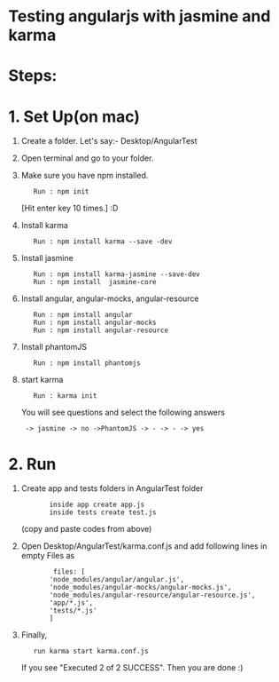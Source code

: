 # Testing angularjs with jasmine and karma

# Steps:

# 1. Set Up(on mac)

1. Create a folder. Let's say:- Desktop/AngularTest
2. Open terminal and go to your folder.
3. Make sure you have npm installed.

          Run : npm init
          
     [Hit enter key 10 times.] :D
4. Install karma
    
          Run : npm install karma --save -dev

5. Install jasmine

          Run : npm install karma-jasmine --save-dev
          Run : npm install  jasmine-core
      
6. Install angular, angular-mocks, angular-resource

          Run : npm install angular
          Run : npm install angular-mocks
          Run : npm install angular-resource

7. Install phantomJS

          Run : npm install phantomjs
      
8. start karma 

          Run : karma init
     You will see questions and select the following answers
     
        -> jasmine -> no ->PhantomJS -> - -> - -> yes
        
# 2. Run 

1. Create app and tests folders in AngularTest folder
    
              inside app create app.js
              inside tests create test.js
   
   (copy and paste codes from above)
  
2. Open Desktop/AngularTest/karma.conf.js and add following lines in empty Files as

               files: [
              'node_modules/angular/angular.js',
              'node_modules/angular-mocks/angular-mocks.js',
              'node_modules/angular-resource/angular-resource.js',
              'app/*.js',
              'tests/*.js'
              ]

    
3. Finally,  
    
          run karma start karma.conf.js
    
    If you see "Executed 2 of 2 SUCCESS". Then you are done :)
    
